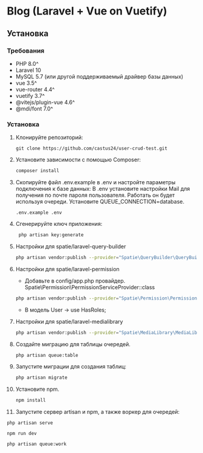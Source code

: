 #  Blog (Laravel + Vue on Vuetify)

## Установка

### Требования

- PHP 8.0^
- Laravel 10
- MySQL 5.7 (или другой поддерживаемый драйвер базы данных)
- vue 3.5^
- vue-router 4.4^
- vuetify 3.7^
- @vitejs/plugin-vue 4.6^
- @mdi/font 7.0^

### Установка

1. Клонируйте репозиторий:

   ```
   git clone https://github.com/castus24/user-crud-test.git

2. Установите зависимости с помощью Composer:

   ```bash
   composer install

3. Скопируйте файл .env.example в .env и настройте параметры подключения к базе данных:
   В .env установите настройки Mail для получения по почте пароля пользователя.
   Работать он будет используя очереди. Установите QUEUE_CONNECTION=database.

   ```
   .env.example .env
   ```

4. Сгенерируйте ключ приложения:

   ```bash
    php artisan key:generate
   ```

5. Настройки для spatie/laravel-query-builder

   ```bash
   php artisan vendor:publish --provider="Spatie\QueryBuilder\QueryBuilderServiceProvider" --tag="query-builder-config"
   ```

6. Настройки для spatie/laravel-permission

   - Добавьте в config/app.php провайдер. Spatie\Permission\PermissionServiceProvider::class

   ```bash
   php artisan vendor:publish --provider="Spatie\Permission\PermissionServiceProvider"
    ```

   - В модель User -> use HasRoles;

7. Настройки для spatie/laravel-medialibrary

   ```bash
   php artisan vendor:publish --provider="Spatie\MediaLibrary\MediaLibraryServiceProvider" --tag="medialibrary-migrations"
   ```
   
8. Создайте миграцию для таблицы очередей.

   ```bash
   php artisan queue:table
   ```

9. Запустите миграции для создания таблиц:

   ```bash
   php artisan migrate
   ```

10. Установите npm.

    ```bash
    npm install
    ```

11. Запустите cервер artisan и npm, а также воркер для очередей:

```
php artisan serve
```

```
npm run dev
```

```
php artisan queue:work
```





